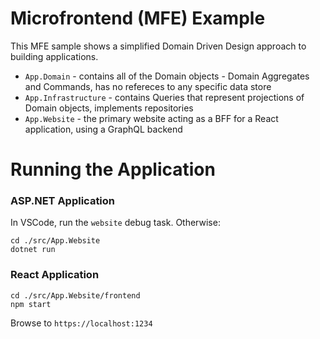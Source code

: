 # Microfrontend (MFE) Example

This MFE sample shows a simplified Domain Driven Design approach to building applications.

- `App.Domain` - contains all of the Domain objects - Domain Aggregates and Commands, has no refereces to any specific data store
- `App.Infrastructure` - contains Queries that represent projections of Domain objects, implements repositories
- `App.Website` - the primary website acting as a BFF for a React application, using a GraphQL backend

# Running the Application

### ASP.NET Application

In VSCode, run the `website` debug task. Otherwise:

```
cd ./src/App.Website
dotnet run
```

### React Application

```
cd ./src/App.Website/frontend
npm start
```

Browse to `https://localhost:1234`
